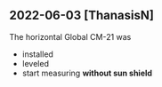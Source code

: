 
## 2022-06-03 [ThanasisN]

[//]: # (Keywords: #cm21, #leveling)

The horizontal Global CM-21 was

- installed 
- leveled 
- start measuring **without sun shield**

